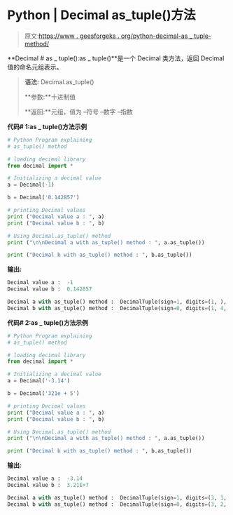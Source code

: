 # Python | Decimal as_tuple()方法

> 原文:[https://www . geesforgeks . org/python-decimal-as _ tuple-method/](https://www.geeksforgeeks.org/python-decimal-as_tuple-method/)

**Decimal # as _ tuple():as _ tuple()**是一个 Decimal 类方法，返回 Decimal 值的命名元组表示。

> **语法:** Decimal.as_tuple()
> 
> **参数:**十进制值
> 
> **返回:**元组，值为
> –符号
> –数字
> –指数

**代码# 1:as _ tuple()方法示例**

```py
# Python Program explaining 
# as_tuple() method

# loading decimal library
from decimal import *

# Initializing a decimal value
a = Decimal(-1)

b = Decimal('0.142857')

# printing Decimal values
print ("Decimal value a : ", a)
print ("Decimal value b : ", b)

# Using Decimal.as_tuple() method
print ("\n\nDecimal a with as_tuple() method : ", a.as_tuple())

print ("Decimal b with as_tuple() method : ", b.as_tuple())
```

**输出:**

```py
Decimal value a :  -1
Decimal value b :  0.142857

Decimal a with as_tuple() method :  DecimalTuple(sign=1, digits=(1, ), exponent=0)
Decimal b with as_tuple() method :  DecimalTuple(sign=0, digits=(1, 4, 2, 8, 5, 7), exponent=-6)

```

**代码# 2:as _ tuple()方法示例**

```py
# Python Program explaining 
# as_tuple() method

# loading decimal library
from decimal import *

# Initializing a decimal value
a = Decimal('-3.14')

b = Decimal('321e + 5')

# printing Decimal values
print ("Decimal value a : ", a)
print ("Decimal value b : ", b)

# Using Decimal.as_tuple() method
print ("\n\nDecimal a with as_tuple() method : ", a.as_tuple())

print ("Decimal b with as_tuple() method : ", b.as_tuple())
```

**输出:**

```py
Decimal value a :  -3.14
Decimal value b :  3.21E+7

Decimal a with as_tuple() method :  DecimalTuple(sign=1, digits=(3, 1, 4), exponent=-2)
Decimal b with as_tuple() method :  DecimalTuple(sign=0, digits=(3, 2, 1), exponent=5)

```